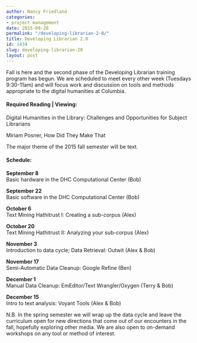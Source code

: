 ```yaml
---
author: Nancy Friedland
categories:
- project management
date: 2015-09-28
permalink: "/developing-librarian-2-0/"
title: Developing Librarian 2.0
id: 1434
slug: developing-librarian-20
layout: post
---
```

Fall is here and the second phase of the Developing Librarian training
  program has begun. We are scheduled to meet every other week (Tuesdays 9:30-11am)
  and will focus work and discussion on tools and methods appropriate to the digital
  humanities at Columbia.

#### Required Reading | Viewing:

Digital Humanities in the Library: Challenges and Opportunities for Subject Librarians

Miriam Posner, How Did They Make That

The major theme of the 2015 fall semester will be text.

#### Schedule:

__September 8__<br/>
Basic hardware in the DHC Computational Center (Bob)

__September 22__<br/>
Basic software in the DHC Computational Center (Bob)

__October 6__<br/>
Text Mining Hathitrust I: Creating a sub-corpus (Alex)

__October 20__<br/>
Text Mining Hathitrust II: Analyzing your sub-corpus (Alex)

__November 3__<br/>
Introduction to data cycle; Data Retrieval: Outwit (Alex & Bob)

__November 17__<br/>
Semi-Automatic Data Cleanup: Google Refine (Ben)

__December 1__<br/>
Manual Data Cleanup: EmEditor/Text Wrangler/Oxygen (Terry & Bob)

__December 15__<br/>
Intro to text analysis: Voyant Tools (Alex & Bob)

N.B. In the spring semester we will wrap up the data cycle and leave the curriculum open for new directions that come out of our encounters in the fall, hopefully exploring other media. We are also open to on-demand workshops on any tool or method of interest.
